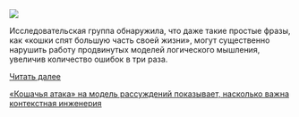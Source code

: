 <!--2025-07-08 13:33:13-->
<div class="yb">
  <div class="rss habr"><img src="https://habrastorage.org/getpro/habr/upload_files/6d4/374/75b/6d437475b97a2874c38d36d5b6c859fb.png" /><p>Исследовательская группа обнаружила, что даже такие простые фразы, как «кошки спят большую часть своей жизни», могут существенно нарушить работу продвинутых моделей логического мышления, увеличив количество ошибок в три раза.</p> <a href="https://habr.com/ru/articles/926048/#habracut">Читать далее</a> <p class="titl"><a href="https://habr.com/ru/companies/bothub/news/926048/?utm_source=habrahabr&utm_medium=rss&utm_campaign=926048">«Кошачья атака» на модель рассуждений показывает, насколько важна контекстная инженерия</a></p></div>
</div>
